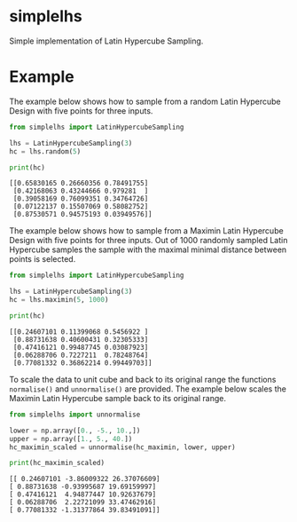 # simplelhs
Simple implementation of Latin Hypercube Sampling.

# Example

The example below shows how to sample from a random Latin Hypercube Design with five points for three inputs.

```python
from simplelhs import LatinHypercubeSampling

lhs = LatinHypercubeSampling(3)
hc = lhs.random(5)

print(hc)
```

```
[[0.65830165 0.26660356 0.78491755]
 [0.42168063 0.43244666 0.979281  ]
 [0.39058169 0.76099351 0.34764726]
 [0.07122137 0.15507069 0.58082752]
 [0.87530571 0.94575193 0.03949576]]
 ```

The example below shows how to sample from a Maximin Latin Hypercube Design with five points for three inputs. Out of 1000 randomly sampled Latin Hypercube samples the sample with the maximal minimal distance between points is selected.

```python
from simplelhs import LatinHypercubeSampling

lhs = LatinHypercubeSampling(3)
hc = lhs.maximin(5, 1000)

print(hc)
```

```
[[0.24607101 0.11399068 0.5456922 ]
 [0.88731638 0.40600431 0.32305333]
 [0.47416121 0.99487745 0.03087923]
 [0.06288706 0.7227211  0.78248764]
 [0.77081332 0.36862214 0.99449703]]
 ```
 
To scale the data to unit cube and back to its original range the functions `normalise()` and `unnormalise()` are provided. The example below scales the Maximin Latin Hypercube sample back to its original range.

```python
from simplelhs import unnormalise

lower = np.array([0., -5., 10.,])
upper = np.array([1., 5., 40.])
hc_maximin_scaled = unnormalise(hc_maximin, lower, upper)

print(hc_maximin_scaled)
```

 ```
 [[ 0.24607101 -3.86009322 26.37076609]
 [ 0.88731638 -0.93995687 19.69159997]
 [ 0.47416121  4.94877447 10.92637679]
 [ 0.06288706  2.22721099 33.47462916]
 [ 0.77081332 -1.31377864 39.83491091]]
 ```